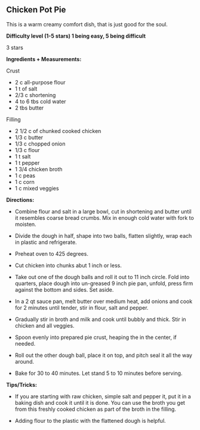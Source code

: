 ## Chicken Pot Pie ##

 This is a warm creamy comfort dish, that is just good for the soul.

**Difficulty level (1-5 stars) 1 being easy, 5 being difficult** 
 
3 stars


**Ingredients + Measurements:**

Crust
- 2 c all-purpose flour
- 1 t of salt
- 2/3 c shortening
- 4 to 6 tbs cold water
- 2 tbs butter

Filling
- 2 1/2 c of chunked cooked chicken
- 1/3 c butter
- 1/3 c chopped onion
- 1/3 c flour
- 1 t salt
- 1 t pepper
- 1 3/4  chicken broth
- 1 c peas
- 1 c corn
- 1 c mixed veggies

**Directions:** 

- Combine flour and salt in a large bowl, cut in shortening and butter until it resembles coarse bread crumbs. Mix in enough cold water with fork to moisten.

- Divide the dough in half, shape into two balls, flatten slightly, wrap each in plastic and refrigerate.

- Preheat oven to 425 degrees.

- Cut chicken into chunks abut 1 inch or less.

- Take out one of the dough balls and roll it out to 11 inch circle. Fold into quarters, place dough into un-greased 9 inch pie pan, unfold, press firm against the bottom and sides. Set aside.

- In a 2 qt sauce pan, melt butter over medium heat, add onions and cook for 2 minutes until tender, stir in flour, salt and pepper.

- Gradually stir in broth and milk and cook until bubbly and thick. Stir in chicken and all veggies.

- Spoon evenly into prepared pie crust, heaping the in the center, if needed.

- Roll out the other dough ball, place it on top, and pitch seal it all the way around.

- Bake for 30 to 40 minutes. Let stand 5 to 10 minutes before serving.


**Tips/Tricks:**

- If you are starting with raw chicken, simple salt and pepper it, put it in a baking dish and cook it until it is done. You can use the broth you get from this freshly cooked chicken as part of the broth in the filling.

- Adding flour to the plastic with the flattened dough is helpful.

